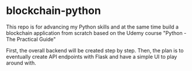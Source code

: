# blockchain-python
This repo is for advancing my Python skills and at the same time build a blockchain application from scratch based on the Udemy course "Python - The Practical Guide"

First, the overall backend will be created step by step. Then, the plan is to eventually create API endpoints with Flask and have a simple UI to play around with.

